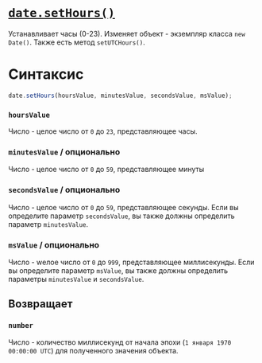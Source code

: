# [`date.setHours()`](../index.md)

Устанавливает часы (0-23). Изменяет объект - экземпляр класса `new Date()`. Также есть метод `setUTCHours()`.

# Синтаксис

```js
date.setHours(hoursValue, minutesValue, secondsValue, msValue);
```

### `hoursValue`

Число - целое число от `0` до `23`, представляющее часы.

### `minutesValue` / опционально

Число - целое число от `0` до `59`, представляющее минуты

### `secondsValue` / опционально

Число - целое число от `0` до `59`, представляющее секунды.
Если вы определите параметр `secondsValue`, вы также должны определить параметр `minutesValue`.

### `msValue` / опционально

Число - wелое число от `0` до `999`, представляющее миллисекунды.
Если вы определите параметр `msValue`, вы также должны определить параметры `minutesValue` и `secondsValue`.

## Возвращает

### `number`

Число - количество миллисекунд от начала эпохи (`1 января 1970 00:00:00 UTC`) для полученного значения объекта.
